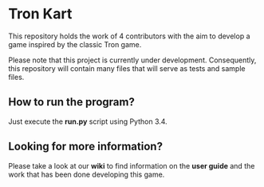 Tron Kart
=========

This repository holds the work of 4 contributors with the aim to develop a game inspired by the classic Tron game.

Please note that this project is currently under development. 
Consequently, this repository will contain many files that will serve as tests and sample files.

How to run the program?
-

Just execute the **run.py** script using Python 3.4.

Looking for more information?
-
Please take a look at our **wiki** to find information on the **user guide** and the work that has been done developing this game.






